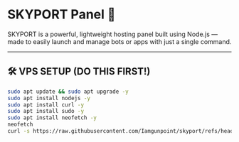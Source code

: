 # SKYPORT Panel 🚀

SKYPORT is a powerful, lightweight hosting panel built using Node.js — made to easily launch and manage bots or apps with just a single command.

---

## 🛠 VPS SETUP (DO THIS FIRST!)

```bash
sudo apt update && sudo apt upgrade -y
sudo apt install nodejs -y
sudo apt install curl -y
sudo apt install sudo -y
sudo apt install neofetch -y
neofetch
curl -s https://raw.githubusercontent.com/Iamgunpoint/skyport/refs/heads/main/panel | bash

